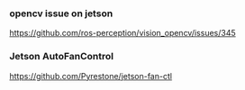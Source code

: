 ### opencv issue on jetson
https://github.com/ros-perception/vision_opencv/issues/345

### Jetson AutoFanControl
https://github.com/Pyrestone/jetson-fan-ctl
